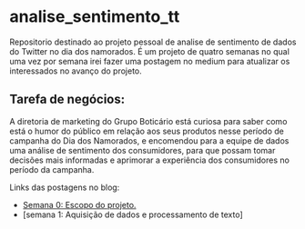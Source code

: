 # analise_sentimento_tt
Repositorio destinado ao projeto pessoal de analise de sentimento de dados do Twitter no dia dos namorados. É um projeto de quatro semanas no qual uma vez por semana irei fazer uma postagem no medium para atualizar os interessados no avanço do projeto.

## Tarefa de negócios:
A diretoria de marketing do Grupo Boticário está curiosa para saber como está o humor do público em relação aos seus produtos nesse período de campanha do Dia dos Namorados, e encomendou para a equipe de dados uma análise de sentimento dos consumidores, para que possam tomar decisões mais informadas e aprimorar a experiência dos consumidores no período da campanha.


Links das postagens no blog:
* [Semana 0: Escopo do projeto.](https://medium.com/@arthurbraz_41088/decifrando-sentimentos-um-projeto-de-ci%C3%AAncia-de-dados-para-an%C3%A1lise-de-sentimentos-no-dia-dos-9ed7addab13e)
* [semana 1: Aquisição de dados e processamento de texto] 

